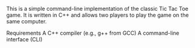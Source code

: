 This is a simple command-line implementation of the classic Tic Tac Toe game. It is written in C++ and allows two players to play the game on the same computer.

Requirements
A C++ compiler (e.g., g++ from GCC)
A command-line interface (CLI)
